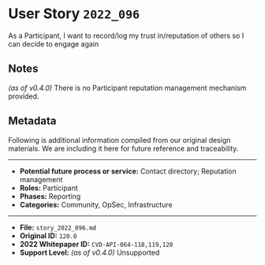 
# User Story `2022_096` #

<!-- story-start -->As a Participant, I want to record/log my trust in/reputation of others so I can decide to engage again<!-- story-end -->

## Notes ##

*(as of v0.4.0)*
There is no Participant reputation management mechanism provided.

## Metadata ##

Following is additional information compiled from our original design materials.
We are including it here for future reference and traceability.

---

- **Potential future process or service:** Contact directory; Reputation management
- **Roles:** Participant
- **Phases:** Reporting
- **Categories:** Community, OpSec, Infrastructure

---

- **File:** `story_2022_096.md`
- **Original ID:** `120.0`
- **2022 Whitepaper ID:** `CVD-API-064-118,119,120`
- **Support Level:** *(as of v0.4.0)* Unsupported
